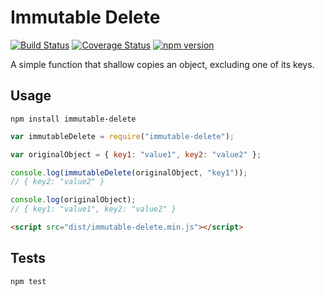 # Immutable Delete

[![Build Status](https://travis-ci.org/tinybike/immutable-delete.svg)](https://travis-ci.org/tinybike/immutable-delete) [![Coverage Status](https://coveralls.io/repos/tinybike/immutable-delete/badge.svg?branch=master&service=github)](https://coveralls.io/github/tinybike/immutable-delete?branch=master) [![npm version](https://badge.fury.io/js/immutable-delete.svg)](https://badge.fury.io/js/immutable-delete)

A simple function that shallow copies an object, excluding one of its keys.

## Usage

```
npm install immutable-delete
```

```javascript
var immutableDelete = require("immutable-delete");

var originalObject = { key1: "value1", key2: "value2" };

console.log(immutableDelete(originalObject, "key1"));
// { key2: "value2" }

console.log(originalObject);
// { key1: "value1", key2: "value2" }
```

```html
<script src="dist/immutable-delete.min.js"></script>
```

## Tests

```
npm test
```
